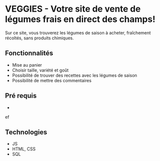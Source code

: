 # VEGGIES - Votre site de vente de légumes frais en direct des champs!


Sur ce site, vous trouverez les légumes de saison à acheter, fraîchement récoltés, sans produits chimiques. 


## Fonctionnalités
-  Mise au panier 
-  Choisir taille, variété et goût
-  Possibilité de trouver des recettes avec les légumes de saison
-  Possibilité de mettre des commentaires 

## Pré requis
- 


ef

## Technologies
- JS
- HTML, CSS
- SQL   



